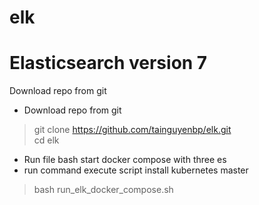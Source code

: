 # elk
# Elasticsearch version 7
Download repo from git
* Download repo from git<br>
> git clone https://github.com/tainguyenbp/elk.git<br>
> cd elk<br>
* Run file bash start docker compose with three es<br>
* run command execute script install kubernetes master<br>
> bash run_elk_docker_compose.sh<br>
